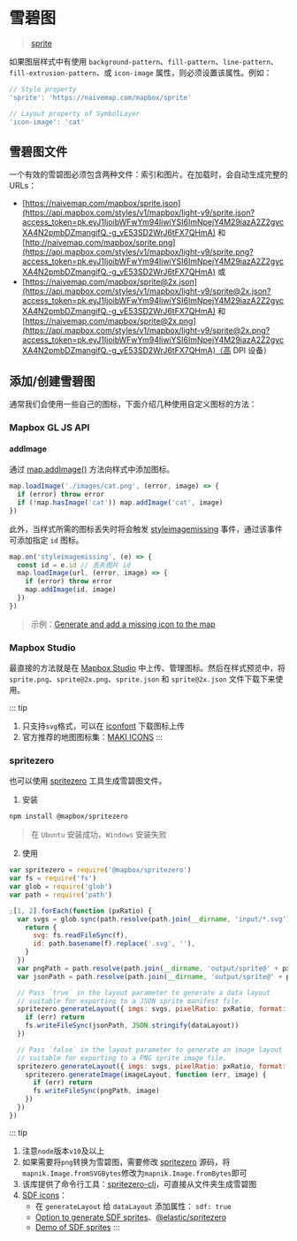# 雪碧图

> [sprite](https://docs.mapbox.com/mapbox-gl-js/style-spec/sprite/)

如果图层样式中有使用 `background-pattern`、`fill-pattern`、`line-pattern`、`fill-extrusion-pattern`、或 `icon-image` 属性，则必须设置该属性。例如：

```js
// Style property
'sprite': 'https://naivemap.com/mapbox/sprite'
```

```js
// Layout property of SymbolLayer
'icon-image': 'cat'
```

## 雪碧图文件

一个有效的雪碧图必须包含两种文件：索引和图片。在加载时，会自动生成完整的 URLs：

- [https://naivemap.com/mapbox/sprite.json](https://api.mapbox.com/styles/v1/mapbox/light-v9/sprite.json?access_token=pk.eyJ1IjoibWFwYm94IiwiYSI6ImNpejY4M29iazA2Z2gycXA4N2pmbDZmangifQ.-g_vE53SD2WrJ6tFX7QHmA) 和 [http://naivemap.com/mapbox/sprite.png](https://api.mapbox.com/styles/v1/mapbox/light-v9/sprite.png?access_token=pk.eyJ1IjoibWFwYm94IiwiYSI6ImNpejY4M29iazA2Z2gycXA4N2pmbDZmangifQ.-g_vE53SD2WrJ6tFX7QHmA) 或
- [https://naivemap.com/mapbox/sprite@2x.json](https://api.mapbox.com/styles/v1/mapbox/light-v9/sprite@2x.json?access_token=pk.eyJ1IjoibWFwYm94IiwiYSI6ImNpejY4M29iazA2Z2gycXA4N2pmbDZmangifQ.-g_vE53SD2WrJ6tFX7QHmA) 和 [https://naivemap.com/mapbox/sprite@2x.png](https://api.mapbox.com/styles/v1/mapbox/light-v9/sprite@2x.png?access_token=pk.eyJ1IjoibWFwYm94IiwiYSI6ImNpejY4M29iazA2Z2gycXA4N2pmbDZmangifQ.-g_vE53SD2WrJ6tFX7QHmA)（高 DPI 设备）

## 添加/创建雪碧图

通常我们会使用一些自己的图标，下面介绍几种使用自定义图标的方法：

### Mapbox GL JS API

#### addImage

通过 [map.addImage()](https://docs.mapbox.com/mapbox-gl-js/api/#map#addimage) 方法向样式中添加图标。

```js
map.loadImage('./images/cat.png', (error, image) => {
  if (error) throw error
  if (!map.hasImage('cat')) map.addImage('cat', image)
})
```

此外，当样式所需的图标丢失时将会触发 [styleimagemissing](https://docs.mapbox.com/mapbox-gl-js/api/#map.event:styleimagemissing) 事件，通过该事件可添加指定 `id` 图标。

```js
map.on('styleimagemissing', (e) => {
  const id = e.id // 丢失图片 id
  map.loadImage(url, (error, image) => {
    if (error) throw error
    map.addImage(id, image)
  })
})
```

> 示例：[Generate and add a missing icon to the map](https://docs.mapbox.com/mapbox-gl-js/example/add-image-missing-generated/)

### Mapbox Studio

最直接的方法就是在 [Mapbox Studio](https://studio.mapbox.com/) 中上传、管理图标。然后在样式预览中，将 `sprite.png`、`sprite@2x.png`、`sprite.json` 和 `sprite@2x.json` 文件下载下来使用。

::: tip

1. 只支持`svg`格式，可以在 [iconfont](https://www.iconfont.cn/) 下载图标上传
2. 官方推荐的地图图标集：[MAKI ICONS](https://labs.mapbox.com/maki-icons/)
   :::

### spritezero

也可以使用 [spritezero](https://github.com/mapbox/spritezero) 工具生成雪碧图文件。

1. 安装

```bash
npm install @mapbox/spritezero
```

> 在 `Ubuntu` 安装成功，`Windows` 安装失败

2. 使用

```js
var spritezero = require('@mapbox/spritezero')
var fs = require('fs')
var glob = require('glob')
var path = require('path')

;[1, 2].forEach(function (pxRatio) {
  var svgs = glob.sync(path.resolve(path.join(__dirname, 'input/*.svg'))).map(function (f) {
    return {
      svg: fs.readFileSync(f),
      id: path.basename(f).replace('.svg', ''),
    }
  })
  var pngPath = path.resolve(path.join(__dirname, 'output/sprite@' + pxRatio + '.png'))
  var jsonPath = path.resolve(path.join(__dirname, 'output/sprite@' + pxRatio + '.json'))

  // Pass `true` in the layout parameter to generate a data layout
  // suitable for exporting to a JSON sprite manifest file.
  spritezero.generateLayout({ imgs: svgs, pixelRatio: pxRatio, format: true }, function (err, dataLayout) {
    if (err) return
    fs.writeFileSync(jsonPath, JSON.stringify(dataLayout))
  })

  // Pass `false` in the layout parameter to generate an image layout
  // suitable for exporting to a PNG sprite image file.
  spritezero.generateLayout({ imgs: svgs, pixelRatio: pxRatio, format: false }, function (err, imageLayout) {
    spritezero.generateImage(imageLayout, function (err, image) {
      if (err) return
      fs.writeFileSync(pngPath, image)
    })
  })
})
```

::: tip

1. 注意`node`版本`v10`及以上
2. 如果需要将`png`转换为雪碧图，需要修改 [spritezero](https://github.com/mapbox/spritezero/blob/main/lib/generate.js#L124) 源码，将`mapnik.Image.fromSVGBytes`修改为`mapnik.Image.fromBytes`即可
3. 该库提供了命令行工具：[spritezero-cli](https://github.com/mapbox/spritezero-cli)，可直接从文件夹生成雪碧图
4. [SDF icons](https://docs.mapbox.com/help/troubleshooting/using-recolorable-images-in-mapbox-maps/)：
   - 在 `generateLayout` 给 `dataLayout` 添加属性： `sdf: true`
   - [Option to generate SDF sprites](https://github.com/mapbox/spritezero/pull/66)、[@elastic/spritezero](https://github.com/elastic/spritezero)
   - [Demo of SDF sprites](http://www.npeihl.com/maki-sdf-sprites/)
     :::
